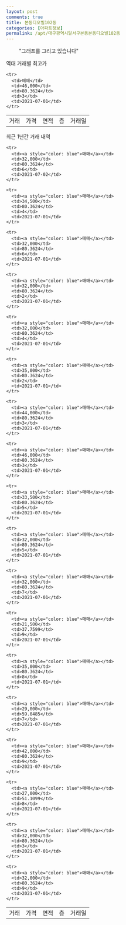 ```yaml
---
layout: post
comments: true
title: 본동디오빌102동
categories: [아파트정보]
permalink: /apt/대구광역시달서구본동본동디오빌102동
---
```


<script type="text/javascript">
  google.charts.load('current', {'packages':['line', 'corechart']});
  google.charts.setOnLoadCallback(drawChart);

  function drawChart() {
    var data = new google.visualization.DataTable();
    data.addColumn('date', '거래일');
    data.addColumn('number', "매매");
    data.addColumn('number', "전세");
    data.addColumn('number', "전매");

    data.addRows([[new Date(Date.parse("2021-07-02")), 32000, null, null], [new Date(Date.parse("2021-07-01")), 34500, null, null], [new Date(Date.parse("2021-07-01")), 32000, null, null], [new Date(Date.parse("2021-07-01")), 32000, null, null], [new Date(Date.parse("2021-07-01")), 32000, null, null], [new Date(Date.parse("2021-07-01")), 35000, null, null], [new Date(Date.parse("2021-07-01")), 44000, null, null], [new Date(Date.parse("2021-07-01")), 46000, null, null], [new Date(Date.parse("2021-07-01")), 33500, null, null], [new Date(Date.parse("2021-07-01")), 32000, null, null], [new Date(Date.parse("2021-07-01")), 32000, null, null], [new Date(Date.parse("2021-07-01")), 21500, null, null], [new Date(Date.parse("2021-07-01")), 35000, null, null], [new Date(Date.parse("2021-07-01")), 29000, null, null], [new Date(Date.parse("2021-07-01")), 42000, null, null], [new Date(Date.parse("2021-07-01")), 27000, null, null], [new Date(Date.parse("2021-07-01")), 32000, null, null], [new Date(Date.parse("2021-07-01")), 32000, null, null]]);

    var options = {
      lineWidth: 0,
      pointsVisible: true,    
      title: '최근 1년간 유형별 실거래가 분포',
      legend: { position: 'bottom' }
    };

    var formatter = new google.visualization.NumberFormat({pattern:'###,###'} );
    formatter.format(data, 1);
    formatter.format(data, 2);
    
    setTimeout(function() {
        var chart = new google.visualization.LineChart(document.getElementById('columnchart_material'));
        chart.draw(data, (options));
        document.getElementById('loading').style.display = 'none';
    }, 1000);


  }
</script>


<div id="loading" style="z-index:20; display: block; margin-left: 35px">"그래프를 그리고 있습니다"</div>
<div id="columnchart_material" style="width: 95%; margin-left: -35px; display: block"></div>

역대 거래별 최고가
<table class="sortable">
    <tr>
      <td>거래</td>
      <td>가격</td>
      <td>면적</td>
      <td>층</td>
      <td>거래일</td>
    </tr>
    
    <tr>
      <td>매매</td>
      <td>46,000</td>
      <td>80.3624</td>
      <td>3</td>
      <td>2021-07-01</td>
    </tr>
        
    
    
</table>

최근 1년간 거래 내역

<font size='small'>
<table class="sortable">
    <tr>
      <td>거래</td>
      <td>가격</td>
      <td>면적</td>
      <td>층</td>
      <td>거래일</td>
    </tr>

    <tr>
      <td><a style="color: blue">매매</a></td>
      <td>32,000</td>
      <td>80.3624</td>
      <td>6</td>
      <td>2021-07-02</td>
    </tr>
      
    <tr>
      <td><a style="color: blue">매매</a></td>
      <td>34,500</td>
      <td>80.3624</td>
      <td>4</td>
      <td>2021-07-01</td>
    </tr>
      
    <tr>
      <td><a style="color: blue">매매</a></td>
      <td>32,000</td>
      <td>80.3624</td>
      <td>6</td>
      <td>2021-07-01</td>
    </tr>
      
    <tr>
      <td><a style="color: blue">매매</a></td>
      <td>32,000</td>
      <td>80.3624</td>
      <td>2</td>
      <td>2021-07-01</td>
    </tr>
      
    <tr>
      <td><a style="color: blue">매매</a></td>
      <td>32,000</td>
      <td>80.3624</td>
      <td>4</td>
      <td>2021-07-01</td>
    </tr>
      
    <tr>
      <td><a style="color: blue">매매</a></td>
      <td>35,000</td>
      <td>80.3624</td>
      <td>2</td>
      <td>2021-07-01</td>
    </tr>
      
    <tr>
      <td><a style="color: blue">매매</a></td>
      <td>44,000</td>
      <td>80.3624</td>
      <td>3</td>
      <td>2021-07-01</td>
    </tr>
      
    <tr>
      <td><a style="color: blue">매매</a></td>
      <td>46,000</td>
      <td>80.3624</td>
      <td>3</td>
      <td>2021-07-01</td>
    </tr>
      
    <tr>
      <td><a style="color: blue">매매</a></td>
      <td>33,500</td>
      <td>80.3624</td>
      <td>5</td>
      <td>2021-07-01</td>
    </tr>
      
    <tr>
      <td><a style="color: blue">매매</a></td>
      <td>32,000</td>
      <td>80.3624</td>
      <td>5</td>
      <td>2021-07-01</td>
    </tr>
      
    <tr>
      <td><a style="color: blue">매매</a></td>
      <td>32,000</td>
      <td>80.3624</td>
      <td>7</td>
      <td>2021-07-01</td>
    </tr>
      
    <tr>
      <td><a style="color: blue">매매</a></td>
      <td>21,500</td>
      <td>37.7599</td>
      <td>9</td>
      <td>2021-07-01</td>
    </tr>
      
    <tr>
      <td><a style="color: blue">매매</a></td>
      <td>35,000</td>
      <td>80.3624</td>
      <td>8</td>
      <td>2021-07-01</td>
    </tr>
      
    <tr>
      <td><a style="color: blue">매매</a></td>
      <td>29,000</td>
      <td>59.0485</td>
      <td>7</td>
      <td>2021-07-01</td>
    </tr>
      
    <tr>
      <td><a style="color: blue">매매</a></td>
      <td>42,000</td>
      <td>80.3624</td>
      <td>9</td>
      <td>2021-07-01</td>
    </tr>
      
    <tr>
      <td><a style="color: blue">매매</a></td>
      <td>27,000</td>
      <td>51.1099</td>
      <td>8</td>
      <td>2021-07-01</td>
    </tr>
      
    <tr>
      <td><a style="color: blue">매매</a></td>
      <td>32,000</td>
      <td>80.3624</td>
      <td>3</td>
      <td>2021-07-01</td>
    </tr>
      
    <tr>
      <td><a style="color: blue">매매</a></td>
      <td>32,000</td>
      <td>80.3624</td>
      <td>9</td>
      <td>2021-07-01</td>
    </tr>
      
</table>
</font>

